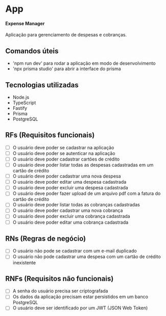 # App

#### Expense Manager

Aplicação para gerenciamento de despesas e cobranças.

## Comandos úteis

- 'npm run dev' para rodar a aplicação em modo de desenvolvimento
- 'npx prisma studio' para abrir a interface do prisma

## Tecnologias utilizadas

- Node.js
- TypeScript
- Fastify
- Prisma
- PostgreSQL

## RFs (Requisitos funcionais)

- [ ] O usuário deve poder se cadastrar na aplicação
- [ ] O usuário deve poder se autenticar na aplicação
- [ ] O usuário deve poder cadastrar cartões de crédito
- [ ] O usuário deve poder listar todas as despesas cadastradas em um cartão de crédito
- [ ] O usuário deve poder cadastrar uma nova despesa
- [ ] O usuário deve poder editar uma despesa cadastrada
- [ ] O usuário deve poder excluir uma despesa cadastrada
- [ ] O usuário deve poder fazer upload de um arquivo pdf com a fatura do cartão de crédito
- [ ] O usuário deve poder listar todas as cobranças cadastradas
- [ ] O usuário deve poder cadastrar uma nova cobrança
- [ ] O usuário deve poder excluir uma cobrança cadastrada
- [ ] O usuário deve poder editar uma cobrança cadastrada

## RNs (Regras de negócio)

- [ ] O usuário não pode se cadastrar com um e-mail duplicado
- [ ] O usuário não pode cadastrar uma despesa com um cartão de crédito inexistente

## RNFs (Requisitos não funcionais)

- [ ] A senha do usuário precisa ser criptografada
- [ ] Os dados da aplicação precisam estar persistidos em um banco PostgreSQL
- [ ] O usuário deve ser identificado por um JWT (JSON Web Token)